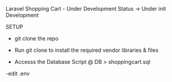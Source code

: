 Laravel Shopping Cart - Under Development
 Status -> Under init Development 

SETUP
- git clone the repo

- Run git clone to install the required vendor libraries & files

- Accesss the Database Script @ DB > shoppingcart.sql

-edit .env 
